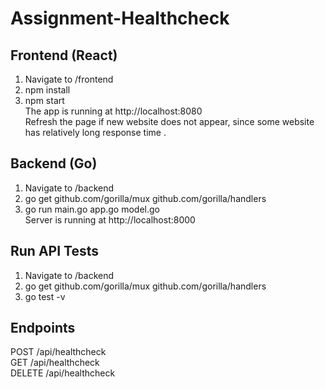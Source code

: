 # Assignment-Healthcheck

## Frontend (React)
1. Navigate to /frontend  
2. npm install  
3. npm start  
The app is running at http://localhost:8080  
Refresh the page if new website does not appear, since some website has relatively long response time . 

## Backend (Go)
1. Navigate to /backend
2. go get github.com/gorilla/mux github.com/gorilla/handlers  
3. go run main.go app.go model.go  
Server is running at http://localhost:8000  

## Run API Tests
1. Navigate to /backend  
2. go get github.com/gorilla/mux github.com/gorilla/handlers  
3. go test -v

## Endpoints
POST /api/healthcheck  
GET /api/healthcheck  
DELETE /api/healthcheck  
